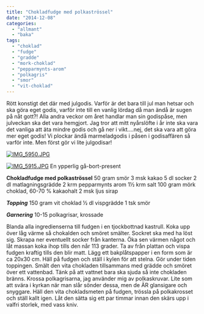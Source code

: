 ```yaml
---
title: "Chokladfudge med polkaströssel"
date: "2014-12-08"
categories: 
  - "allmant"
  - "baka"
tags: 
  - "choklad"
  - "fudge"
  - "gradde"
  - "mork-choklad"
  - "pepparmynts-arom"
  - "polkagris"
  - "smor"
  - "vit-choklad"
---
```


Rött konstigt det där med julgodis. Varför är det bara till jul man hetsar och ska göra eget godis, varför inte till en vanlig lördag då man ändå är sugen på nåt gott?! Alla andra veckor om året handlar man sin godispåse, men julveckan ska det vara hemgjort. Jag tror att mitt nyårslöfte i år inte ska vara det vanliga att äta mindre godis och gå ner i vikt....nej, det ska vara att göra mer eget godis! Vi plockar ändå marmeladgodis i påsen i godisaffären så varför inte. Men först gör vi lite julgodisar!  
  
[![IMG_5950.JPG](/static/img/IMG_5950.jpg)](http://import.local/wp-content/uploads/2014/12/IMG_5950.jpg)  
  
[![IMG_5915.JPG](/static/img/IMG_5915.jpg)](http://import.local/wp-content/uploads/2014/12/IMG_5915.jpg) En ypperlig gå-bort-present

**Chokladfudge med polkaströssel** 50 gram smör 3 msk kakao 5 dl socker 2 dl matlagningsgrädde 2 krm pepparmynts arom 1½ krm salt 100 gram mörk choklad, 60-70 % kakaohalt 2 msk ljus sirap

**_Topping_** 150 gram vit choklad ½ dl vispgrädde 1 tsk smör

**_Garnering_** 10-15 polkagrisar, krossade

Blanda alla ingredienserna till fudgen i en tjockbottnad kastrull. Koka upp över låg värme så chokalden och smöret smälter. Sockret ska med ha löst sig. Skrapa ner eventuellt socker från kanterna. Öka sen värmen något och låt massan koka ihop tills den når 113 grader. Ta av från plattan och vispa fudgen kraftig tills den blir matt. Lägg ett bakplåtspapper i en form som är ca 20x30 cm. Häll på fudgen och ställ i kylen för att stelna. Gör under tiden toppingen. Smält den vita chokladen tillsammans med grädde och smöret över ett vattenbad. Tänk på att vattnet bara ska sjuda så inte chokladen bränns. Krossa polkagrisarna, jag använder mig av polkaskruvar. Lite som att svära i kyrkan när man slår sönder dessa, men de ÄR glansigare och snyggare. Häll den vita chokladsmeten på fudgen, trössla på polkakrosset och ställ kallt igen. Låt den sätta sig ett par timmar innan den skärs upp i valfri storlek, med vass kniv.
